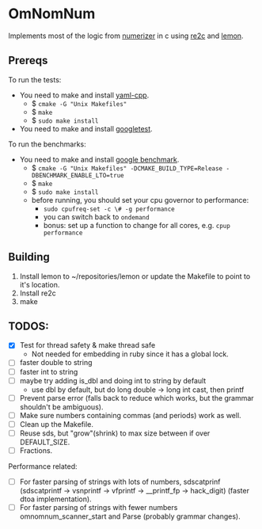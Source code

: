 # OmNomNum

Implements most of the logic from [numerizer](https://github.com/jduff/numerizer) in c using [re2c](http://re2c.org/) and [lemon](http://www.hwaci.com/sw/lemon/).

## Prereqs

To run the tests:

- You need to make and install [yaml-cpp](https://github.com/jbeder/yaml-cpp).
    - $ `cmake -G "Unix Makefiles"`
    - $ `make`
    - $ `sudo make install`
- You need to make and install [googletest](https://github.com/google/googletest).

To run the benchmarks:

- You need to make and install [google benchmark](https://github.com/google/benchmark).
    - $ `cmake -G "Unix Makefiles" -DCMAKE_BUILD_TYPE=Release -DBENCHMARK_ENABLE_LTO=true`
    - $ `make`
    - $ `sudo make install`
    - before running, you should set your cpu governor to performance:
        - `sudo cpufreq-set -c \# -g performance`
        - you can switch back to `ondemand`
        - bonus: set up a function to change for all cores, e.g. `cpup performance`

## Building

1. Install lemon to ~/repositories/lemon or update the Makefile to point to it's location.
2. Install re2c
3. make

## TODOS:

- [x] Test for thread safety & make thread safe
    - Not needed for embedding in ruby since it has a global lock.
- [ ] faster double to string
- [ ] faster int to string
- [ ] maybe try adding is_dbl and doing int to string by default
  - use dbl by default, but do long double -> long int cast, then printf
- [ ] Prevent parse error (falls back to reduce which works, but the grammar shouldn't be ambiguous).
- [ ] Make sure numbers containing commas (and periods) work as well.
- [ ] Clean up the Makefile.
- [ ] Reuse sds, but "grow"(shrink) to max size between if over DEFAULT_SIZE.
- [ ] Fractions.

Performance related:
- [ ] For faster parsing of strings with lots of numbers, sdscatprinf (sdscatprintf -> vsnprintf -> vfprintf -> \_\_printf_fp -> hack_digit) (faster dtoa implementation).
- [ ] For faster parsing of strings with fewer numbers omnomnum_scanner_start and Parse (probably grammar changes).
